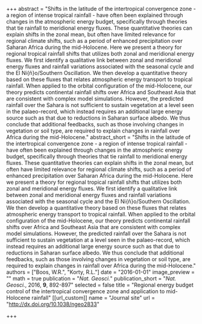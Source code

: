 +++
abstract = "Shifts in the latitude of the intertropical convergence zone - a region of intense tropical rainfall - have often been explained through changes in the atmospheric energy budget, specifically through theories that tie rainfall to meridional energy fluxes. These quantitative theories can explain shifts in the zonal mean, but often have limited relevance for regional climate shifts, such as a period of enhanced precipitation over Saharan Africa during the mid-Holocene. Here we present a theory for regional tropical rainfall shifts that utilizes both zonal and meridional energy fluxes. We first identify a qualitative link between zonal and meridional energy fluxes and rainfall variations associated with the seasonal cycle and the El Ni{ñ}o/Southern Oscillation. We then develop a quantitative theory based on these fluxes that relates atmospheric energy transport to tropical rainfall. When applied to the orbital configuration of the mid-Holocene, our theory predicts continental rainfall shifts over Africa and Southeast Asia that are consistent with complex model simulations. However, the predicted rainfall over the Sahara is not sufficient to sustain vegetation at a level seen in the palaeo-record, which instead requires an additional large energy source such as that due to reductions in Saharan surface albedo. We thus conclude that additional feedbacks, such as those involving changes in vegetation or soil type, are required to explain changes in rainfall over Africa during the mid-Holocene."
abstract_short = "Shifts in the latitude of the intertropical convergence zone - a region of intense tropical rainfall - have often been explained through changes in the atmospheric energy budget, specifically through theories that tie rainfall to meridional energy fluxes. These quantitative theories can explain shifts in the zonal mean, but often have limited relevance for regional climate shifts, such as a period of enhanced precipitation over Saharan Africa during the mid-Holocene. Here we present a theory for regional tropical rainfall shifts that utilizes both zonal and meridional energy fluxes. We first identify a qualitative link between zonal and meridional energy fluxes and rainfall variations associated with the seasonal cycle and the El Ni{ñ}o/Southern Oscillation. We then develop a quantitative theory based on these fluxes that relates atmospheric energy transport to tropical rainfall. When applied to the orbital configuration of the mid-Holocene, our theory predicts continental rainfall shifts over Africa and Southeast Asia that are consistent with complex model simulations. However, the predicted rainfall over the Sahara is not sufficient to sustain vegetation at a level seen in the palaeo-record, which instead requires an additional large energy source such as that due to reductions in Saharan surface albedo. We thus conclude that additional feedbacks, such as those involving changes in vegetation or soil type, are required to explain changes in rainfall over Africa during the mid-Holocene."
authors = ["Boos, W.R.", "Korty, R.L."]
date = "2016-01-01"
image_preview = ""
math = true
publication = "*Nat. Geosci.*"
publication_short = "*Nat. Geosci.*, 2016, **9**, 892-897"
selected = false
title = "Regional energy budget control of the intertropical convergence zone and application to mid-Holocene rainfall"
[[url_custom]]
   name = "Journal site"
   url = "http://dx.doi.org/10.1038/ngeo2833"


+++
